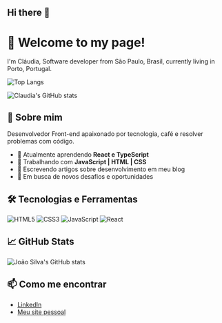 ## Hi there 👋

<!--
**ClaudiaAlfieri/ClaudiaAlfieri** is a ✨ _special_ ✨ repository because its `README.md` (this file) appears on your GitHub profile.

Here are some ideas to get you started:

- 🔭 I’m currently working on ...
- 🌱 I’m currently learning ...
- 👯 I’m looking to collaborate on ...
- 🤔 I’m looking for help with ...
- 💬 Ask me about ...
- 📫 How to reach me: ...
- 😄 Pronouns: ...
- ⚡ Fun fact: ...
-->

# 👋 Welcome to my page!
I'm Cláudia, Software developer from  São Paulo, Brasil, currently living in  Porto, Portugal.

![Top Langs](https://github-readme-stats.vercel.app/api/top-langs/?username=claudiaalfieri&layout=compact)

![Claudia's GitHub stats](https://github-readme-stats.vercel.app/api?username=claudiaalfieri&show_icons=true&theme=transparent)

## 🚀 Sobre mim
Desenvolvedor Front-end apaixonado por tecnologia, café e resolver problemas com código.

- 🌱 Atualmente aprendendo **React e TypeScript**
- 💼 Trabalhando com **JavaScript | HTML | CSS**
- 📝 Escrevendo artigos sobre desenvolvimento em meu blog
- 🎯 Em busca de novos desafios e oportunidades

## 🛠️ Tecnologias e Ferramentas
![HTML5](https://img.shields.io/badge/-HTML5-E34F26?style=flat&logo=html5&logoColor=white)
![CSS3](https://img.shields.io/badge/-CSS3-1572B6?style=flat&logo=css3)
![JavaScript](https://img.shields.io/badge/-JavaScript-F7DF1E?style=flat&logo=javascript&logoColor=black)
![React](https://img.shields.io/badge/-React-20232A?style=flat&logo=react)

## 📈 GitHub Stats
![João Silva's GitHub stats](https://github-readme-stats.vercel.app/api?username=joaosilva&show_icons=true&theme=tokyonight)

## 📫 Como me encontrar
- [LinkedIn](https://www.linkedin.com/in/seulinkedin/)
- [Meu site pessoal](https://meusite.com)
